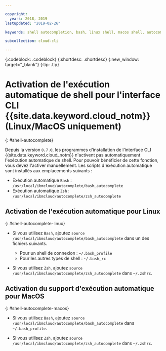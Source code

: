 ```yaml
---

copyright:
  years: 2018, 2019
lastupdated: "2019-02-26"

keywords: shell autocompletion, bash, linux shell, macos shell, autocompletion, autocompletion support, shell

subcollection: cloud-cli

---
```


{:codeblock: .codeblock} 
{:shortdesc: .shortdesc}
{:new_window: target="_blank"}
{:tip: .tip}

# Activation de l'exécution automatique de shell pour l'interface CLI {{site.data.keyword.cloud_notm}} (Linux/MacOS uniquement)
{: #shell-autocomplete}

Depuis la version `0.7.0`, les programmes d'installation de l'interface CLI {{site.data.keyword.cloud_notm}} n'activent pas automatiquement l'exécution automatique de shell. Pour pouvoir bénéficier de cette fonction, vous devez l'activer manuellement. Les scripts d'exécution automatique sont installés aux emplacements suivants :

* Exécution automatique `Bash` : `/usr/local/ibmcloud/autocomplete/bash_autocomplete`
* Exécution automatique `Zsh` : `/usr/local/ibmcloud/autocomplete/zsh_autocomplete`

## Activation de l'exécution automatique pour Linux
{: #shell-autocomplete-linux}

* Si vous utilisez `Bash`, ajoutez
`source /usr/local/ibmcloud/autocomplete/bash_autocomplete` dans un des fichiers suivants.

  * Pour un shell de connexion : `~/.bash_profile`
  * Pour les autres types de shell : `~/.bash_rc`
  
* Si vous utilisez `Zsh`, ajoutez
`source /usr/local/ibmcloud/autocomplete/zsh_autocomplete` dans `~/.zshrc`.

## Activation du support d'exécution automatique pour MacOS
{: #shell-autocomplete-macos}

* Si vous utilisez `Bash`, ajoutez
`source /usr/local/ibmcloud/autocomplete/bash_autocomplete` dans `~/.bash_profile`.

* Si vous utilisez `Zsh`, ajoutez
`source /usr/local/ibmcloud/autocomplete/zsh_autocomplete` dans `~/.zshrc`.
